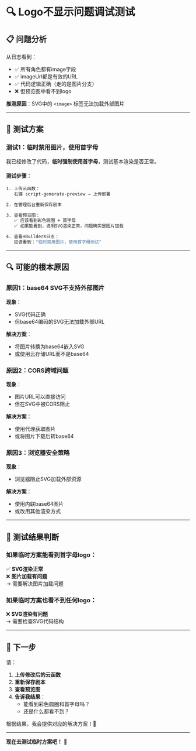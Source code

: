 # 🔍 Logo不显示问题调试测试

## 📋 问题分析

从日志看到：
- ✅ 所有角色都有image字段
- ✅ imageUrl都是有效的URL
- ✅ 代码逻辑正确（走的是图片分支）
- ❌ 但预览图中看不到logo

**推测原因**：SVG中的 `<image>` 标签无法加载外部图片

---

## 🧪 测试方案

### 测试1：临时禁用图片，使用首字母

我已经修改了代码，**临时强制使用首字母**，测试基本渲染是否正常。

#### 测试步骤：
```bash
1. 上传云函数：
   右键 script-generate-preview → 上传部署

2. 在管理后台重新保存剧本

3. 查看预览图：
   ✅ 应该看到彩色圆圈 + 首字母
   ✅ 如果能看到，说明SVG渲染正常，问题确实是图片加载

4. 查看HBuilderX日志：
   应该看到："临时禁用图片，使用首字母测试"
```

---

## 🔍 可能的根本原因

### 原因1：base64 SVG不支持外部图片

**现象**：
- SVG代码正确
- 但base64编码的SVG无法加载外部URL

**解决方案**：
- 将图片转换为base64嵌入SVG
- 或使用云存储URL而不是base64

### 原因2：CORS跨域问题

**现象**：
- 图片URL可以直接访问
- 但在SVG中被CORS阻止

**解决方案**：
- 使用代理获取图片
- 或将图片下载后转base64

### 原因3：浏览器安全策略

**现象**：
- 浏览器阻止SVG加载外部资源

**解决方案**：
- 使用内联base64图片
- 或改用其他渲染方式

---

## 🎯 测试结果判断

### 如果临时方案能看到首字母logo：
✅ **SVG渲染正常**  
❌ **图片加载有问题**  
→ 需要解决图片加载问题

### 如果临时方案也看不到任何logo：
❌ **SVG渲染有问题**  
→ 需要检查SVG代码结构

---

## 📝 下一步

请：
1. **上传修改后的云函数**
2. **重新保存剧本**
3. **查看预览图**
4. **告诉我结果**：
   - 能看到彩色圆圈和首字母吗？
   - 还是什么都看不到？

根据结果，我会提供对应的解决方案！🔧

---

**现在去测试临时方案吧！** 🧪
